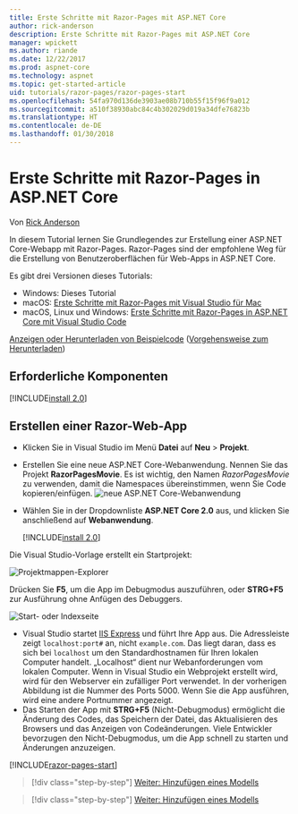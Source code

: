 ```yaml
---
title: Erste Schritte mit Razor-Pages mit ASP.NET Core
author: rick-anderson
description: Erste Schritte mit Razor-Pages mit ASP.NET Core
manager: wpickett
ms.author: riande
ms.date: 12/22/2017
ms.prod: aspnet-core
ms.technology: aspnet
ms.topic: get-started-article
uid: tutorials/razor-pages/razor-pages-start
ms.openlocfilehash: 54fa970d136de3903ae08b710b55f15f96f9a012
ms.sourcegitcommit: a510f38930abc84c4b302029d019a34dfe76823b
ms.translationtype: HT
ms.contentlocale: de-DE
ms.lasthandoff: 01/30/2018
---
```

# <a name="get-started-with-razor-pages-in-aspnet-core"></a>Erste Schritte mit Razor-Pages in ASP.NET Core

Von [Rick Anderson](https://twitter.com/RickAndMSFT)

In diesem Tutorial lernen Sie Grundlegendes zur Erstellung einer ASP.NET Core-Webapp mit Razor-Pages. Razor-Pages sind der empfohlene Weg für die Erstellung von Benutzeroberflächen für Web-Apps in ASP.NET Core.

Es gibt drei Versionen dieses Tutorials:

* Windows: Dieses Tutorial
* macOS: [Erste Schritte mit Razor-Pages mit Visual Studio für Mac](xref:tutorials/razor-pages-mac/razor-pages-start)
* macOS, Linux und Windows: [Erste Schritte mit Razor-Pages in ASP.NET Core mit Visual Studio Code](xref:tutorials/razor-pages-vsc/razor-pages-start)

[Anzeigen oder Herunterladen von Beispielcode](https://github.com/aspnet/Docs/tree/master/aspnetcore/tutorials/razor-pages/razor-pages-start/sample/RazorPagesMovie) ([Vorgehensweise zum Herunterladen](xref:tutorials/index#how-to-download-a-sample))

## <a name="prerequisites"></a>Erforderliche Komponenten

[!INCLUDE[install 2.0](../../includes/install2.0.md)]

## <a name="create-a-razor-web-app"></a>Erstellen einer Razor-Web-App

* Klicken Sie in Visual Studio im Menü **Datei** auf **Neu** > **Projekt**.
* Erstellen Sie eine neue ASP.NET Core-Webanwendung. Nennen Sie das Projekt **RazorPagesMovie**. Es ist wichtig, den Namen *RazorPagesMovie* zu verwenden, damit die Namespaces übereinstimmen, wenn Sie Code kopieren/einfügen.
  ![neue ASP.NET Core-Webanwendung](../../mvc/razor-pages/index/_static/np.png)
* Wählen Sie in der Dropdownliste **ASP.NET Core 2.0** aus, und klicken Sie anschließend auf **Webanwendung**.

  [!INCLUDE[install 2.0](../../includes/dotnetcore-on-dotnetfx-vs.md)]

Die Visual Studio-Vorlage erstellt ein Startprojekt:

![Projektmappen-Explorer](razor-pages-start/_static/se.png)

Drücken Sie **F5**, um die App im Debugmodus auszuführen, oder **STRG+F5** zur Ausführung ohne Anfügen des Debuggers.

![Start- oder Indexseite](razor-pages-start/_static/home.png)

* Visual Studio startet [IIS Express](https://docs.microsoft.com/iis/extensions/introduction-to-iis-express/iis-express-overview) und führt Ihre App aus. Die Adressleiste zeigt `localhost:port#` an, nicht `example.com`. Das liegt daran, dass es sich bei `localhost` um den Standardhostnamen für Ihren lokalen Computer handelt. „Localhost“ dient nur Webanforderungen vom lokalen Computer. Wenn in Visual Studio ein Webprojekt erstellt wird, wird für den Webserver ein zufälliger Port verwendet. In der vorherigen Abbildung ist die Nummer des Ports 5000. Wenn Sie die App ausführen, wird eine andere Portnummer angezeigt.
* Das Starten der App mit **STRG+F5** (Nicht-Debugmodus) ermöglicht die Änderung des Codes, das Speichern der Datei, das Aktualisieren des Browsers und das Anzeigen von Codeänderungen. Viele Entwickler bevorzugen den Nicht-Debugmodus, um die App schnell zu starten und Änderungen anzuzeigen.

[!INCLUDE[razor-pages-start](../../includes/RP/razor-pages-start.md)]

>[!div class="step-by-step"]
[Weiter: Hinzufügen eines Modells](xref:tutorials/razor-pages/model)

>[!div class="step-by-step"]
[Weiter: Hinzufügen eines Modells](xref:tutorials/razor-pages/model)

